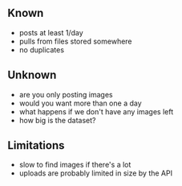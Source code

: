 
## Known
 - posts at least 1/day
 - pulls from files stored somewhere
 - no duplicates

## Unknown
 - are you only posting images
 - would you want more than one a day 
 - what happens if we don't have any images left
 - how big is the dataset?

## Limitations
 - slow to find images if there's a lot
 - uploads are probably limited in size by the API